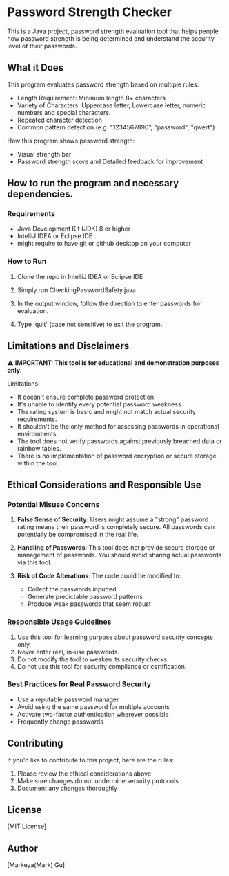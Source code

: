 # Password Strength Checker

This is a Java project, password strength evaluation tool that helps people how password strength is being determined and understand the security level of their passwords.

## What it Does

This program evaluates password strength based on multiple rules:
- Length Requirement: Minimum length 8+ characters
- Variety of Characters: Uppercase letter, Lowercase letter, numeric numbers and special characters.
- Repeated character detection
- Common pattern detection (e.g. "1234567890", "password", "qwert")

How this program shows password strength:
- Visual strength bar
- Password strength score and Detailed feedback for improvement

## How to run the program and necessary dependencies.

### Requirements
- Java Development Kit (JDK) 8 or higher
- IntelliJ IDEA or Eclipse IDE
- might require to have git or github desktop on your computer

### How to Run

1. Clone the repo in IntelliJ IDEA or Eclipse IDE

2. Simply run CheckingPasswordSafety.java

3. In the output window, follow the direction to enter passwords for evaluation.

4. Type 'quit' (case not sensitive) to exit the program.

## Limitations and Disclaimers

⚠️ **IMPORTANT: This tool is for educational and demonstration purposes only.**

Limitations:
- It doesn't ensure complete password protection.
- It's unable to identify every potential password weakness.
- The rating system is basic and might not match actual security requirements.
- It shouldn't be the only method for assessing passwords in operational environments.
- The tool does not verify passwords against previously breached data or rainbow tables.
- There is no implementation of password encryption or secure storage within the tool.

## Ethical Considerations and Responsible Use

### Potential Misuse Concerns
1. **False Sense of Security**: Users might assume a "strong" password rating means their password is completely secure. All passwords can potentially be compromised in the real life.

2. **Handling of Passwords**: This tool does not provide secure storage or management of passwords. You should avoid sharing actual passwords via this tool.

3. **Risk of Code Alterations**: The code could be modified to:
    - Collect the passwords inputted
    - Generate predictable password patterns
    - Produce weak passwords that seem robust

### Responsible Usage Guidelines
1. Use this tool for learning purpose about password security concepts only.
2. Never enter real, in-use passwords.
3. Do not modify the tool to weaken its security checks.
4. Do not use this tool for security compliance or certification.

### Best Practices for Real Password Security
- Use a reputable password manager
- Avoid using the same password for multiple accounts
- Activate two-factor authentication wherever possible
- Frequently change passwords

## Contributing

If you'd like to contribute to this project, here are the rules:
1. Please review the ethical considerations above
2. Make sure changes do not undermine security protocols
3. Document any changes thoroughly

## License

[MIT License]

## Author

[Markeya(Mark) Gu]